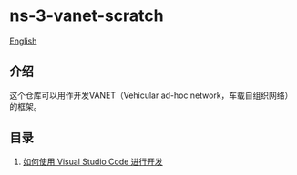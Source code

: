 # ns-3-vanet-scratch

[English](README.md)

## 介绍

这个仓库可以用作开发VANET（Vehicular ad-hoc network，车载自组织网络）的框架。

## 目录

1. [如何使用 Visual Studio Code 进行开发](doc/How-to-start-with-vscode_zh_CN.md)
